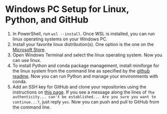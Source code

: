 # Windows PC Setup for Linux, Python, and GitHub

1. In PowerShell, run ``wsl --install``.  Once WSL is installed, you can run linux operating systems on your Windows PC.
2. Install your favorite linux distribution(s). One option is the one on the [Microsoft Store](https://ubuntu.com/desktop/wsl).
3. Open Windows Terminal and select the linux operating system. Now you can use linux.
4. To install Python and conda package management, install miniforge for the linux system from the command line as specified by the [github readme](https://github.com/conda-forge/miniforge?tab=readme-ov-file).  Now you can run Python and manage your environments with conda.
5. Add an SSH key for GitHub and clone your repositories using the instructions on [this page](https://phoenixnap.com/kb/git-clone-ssh). If you see a message along the lines of ``The authenticity... can't be established... Are you sure you want to continue...?``, just reply `yes`.  Now you can push and pull to GitHub from the command line.